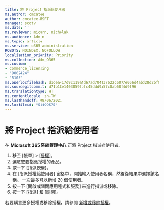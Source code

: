 ```yaml
---
title: 將 Project 指派給使用者
ms.author: cmcatee
author: cmcatee-MSFT
manager: scotv
ms.date: ''
ms.reviewer: micurn, nicholak
ms.audience: Admin
ms.topic: article
ms.service: o365-administration
ROBOTS: NOINDEX, NOFOLLOW
localization_priority: Priority
ms.collection: Adm_O365
ms.custom:
- commerce_licensing
- "9002424"
- "5103"
ms.openlocfilehash: d1cea417d9c119a4d67ad704837622c6077e056d4abd28d2bf89e71f4edefee1
ms.sourcegitcommit: d71b18e1403859fbfc45ddd9a57c8ab68f4d9f96
ms.translationtype: HT
ms.contentlocale: zh-TW
ms.lasthandoff: 08/06/2021
ms.locfileid: "54499575"
---
```

# <a name="assign-project-to-users"></a>將 Project 指派給使用者

在 **Microsoft 365 系統管理中心** 可將 Project 指派給使用者。

1. 移至 [帳單] > [[授權]](https://go.microsoft.com/fwlink/p/?linkid=842264)。
2. 選取您要指派授權的產品。
3. 按一下 [指派授權]。
4. 在 [指派授權給使用者] 窗格中，開始輸入使用者名稱，然後從結果中選擇該名稱。 一次最多可以新增 20 個使用者。
5. 按一下 [開啟或關閉應用程式和服務] 來進行指派或移除。
6. 按一下 [指派] 和 [關閉]。

若要購買更多授權或移除授權，請參閱 [新增或移除授權](/microsoft-365/commerce/licenses/buy-licenses#buy-or-remove-licenses-for-your-business-subscription)。